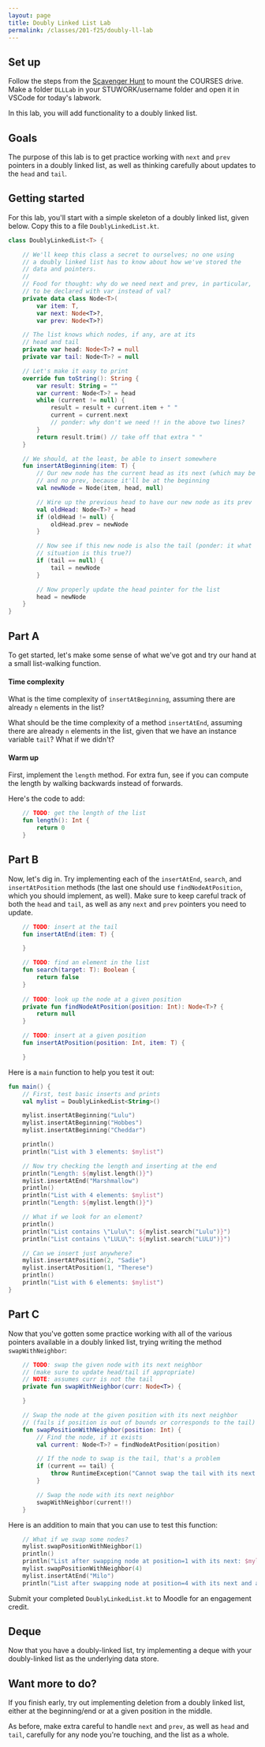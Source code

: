 ```yaml
---
layout: page
title: Doubly Linked List Lab
permalink: /classes/201-f25/doubly-ll-lab
---
```


## Set up
Follow the steps from the [Scavenger Hunt](kotlin-lab) to mount the COURSES drive. Make a folder `DLLLab` in your STUWORK/username folder and open it in VSCode for today's labwork.


In this lab, you will add functionality to a doubly linked list.

## Goals

The purpose of this lab is to get practice working with `next` and `prev` pointers in a doubly linked list, as well as thinking carefully about updates to the `head` and `tail`.

## Getting started

For this lab, you'll start with a simple skeleton of a doubly linked list, given below.  Copy this to a file `DoublyLinkedList.kt`.

```kotlin
class DoublyLinkedList<T> {

    // We'll keep this class a secret to ourselves; no one using
    // a doubly linked list has to know about how we've stored the
    // data and pointers.
    //
    // Food for thought: why do we need next and prev, in particular,
    // to be declared with var instead of val?
    private data class Node<T>(
        var item: T,
        var next: Node<T>?,
        var prev: Node<T>?)

    // The list knows which nodes, if any, are at its
    // head and tail
    private var head: Node<T>? = null
    private var tail: Node<T>? = null

    // Let's make it easy to print
    override fun toString(): String {
        var result: String = ""
        var current: Node<T>? = head
        while (current != null) {
            result = result + current.item + " "
            current = current.next
            // ponder: why don't we need !! in the above two lines?
        }
        return result.trim() // take off that extra " "
    }

    // We should, at the least, be able to insert somewhere
    fun insertAtBeginning(item: T) {
        // Our new node has the current head as its next (which may be null)
        // and no prev, because it'll be at the beginning
        val newNode = Node(item, head, null)

        // Wire up the previous head to have our new node as its prev
        val oldHead: Node<T>? = head
        if (oldHead != null) {
            oldHead.prev = newNode
        }

        // Now see if this new node is also the tail (ponder: it what
        // situation is this true?)
        if (tail == null) {
            tail = newNode
        }

        // Now properly update the head pointer for the list
        head = newNode
    }
}
```

## Part A

To get started, let's make some sense of what we've got and try our hand at a small list-walking function.

#### Time complexity

What is the time complexity of `insertAtBeginning`, assuming there are already `n` elements in the list?

What should be the time complexity of a method `insertAtEnd`, assuming there are already `n` elements in the list, given that we have an instance variable `tail`?  What if we didn't?

#### Warm up

First, implement the `length` method.  For extra fun, see if you can compute the length by walking backwards instead of forwards.

Here's the code to add:

```kotlin
    // TODO: get the length of the list
    fun length(): Int {
        return 0
    }
```

## Part B

Now, let's dig in.  Try implementing each of the `insertAtEnd`, `search`, and `insertAtPosition` methods (the last one should use `findNodeAtPosition`, which you should implement, as well).  Make sure to keep careful track of both the `head` and `tail`, as well as any `next` and `prev` pointers you need to update.

```kotlin
    // TODO: insert at the tail
    fun insertAtEnd(item: T) {

    }

    // TODO: find an element in the list
    fun search(target: T): Boolean {
        return false
    }
    
    // TODO: look up the node at a given position
    private fun findNodeAtPosition(position: Int): Node<T>? {
        return null
    }

    // TODO: insert at a given position
    fun insertAtPosition(position: Int, item: T) {

    }
```

Here is a `main` function to help you test it out:

```kotlin
fun main() {
    // First, test basic inserts and prints
    val mylist = DoublyLinkedList<String>()

    mylist.insertAtBeginning("Lulu")
    mylist.insertAtBeginning("Hobbes")
    mylist.insertAtBeginning("Cheddar")

    println()
    println("List with 3 elements: $mylist")

    // Now try checking the length and inserting at the end
    println("Length: ${mylist.length()}")
    mylist.insertAtEnd("Marshmallow")
    println()
    println("List with 4 elements: $mylist")
    println("Length: ${mylist.length()}")

    // What if we look for an element?
    println()
    println("List contains \"Lulu\": ${mylist.search("Lulu")}")
    println("List contains \"LULU\": ${mylist.search("LULU")}")

    // Can we insert just anywhere?
    mylist.insertAtPosition(2, "Sadie")
    mylist.insertAtPosition(1, "Therese")
    println()
    println("List with 6 elements: $mylist")
}
```

## Part C

Now that you've gotten some practice working with all of the various pointers available in a doubly linked list, trying writing the method `swapWithNeighbor`:

```kotlin
    // TODO: swap the given node with its next neighbor
    // (make sure to update head/tail if appropriate)
    // NOTE: assumes curr is not the tail
    private fun swapWithNeighbor(curr: Node<T>) {

    }

    // Swap the node at the given position with its next neighbor
    // (fails if position is out of bounds or corresponds to the tail)
    fun swapPositionWithNeighbor(position: Int) {
        // Find the node, if it exists
        val current: Node<T>? = findNodeAtPosition(position)

        // If the node to swap is the tail, that's a problem
        if (current == tail) {
            throw RuntimeException("Cannot swap the tail with its next!")
        }

        // Swap the node with its next neighbor
        swapWithNeighbor(current!!)
    }
```

Here is an addition to main that you can use to test this function:

```kotlin
    // What if we swap some nodes?
    mylist.swapPositionWithNeighbor(1)
    println()
    println("List after swapping node at position=1 with its next: $mylist")
    mylist.swapPositionWithNeighbor(4)
    mylist.insertAtEnd("Milo")
    println("List after swapping node at position=4 with its next and adding to tail: $mylist")
```

Submit your completed `DoublyLinkedList.kt` to Moodle for an engagement credit.

## Deque
Now that you have a doubly-linked list, try implementing a deque with your doubly-linked list as the underlying data store.

## Want more to do?

If you finish early, try out implementing deletion from a doubly linked list, either at the beginning/end or at a given position in the middle.

As before, make extra careful to handle `next` and `prev`, as well as `head` and `tail`, carefully for any node you're touching, and the list as a whole.

&nbsp;